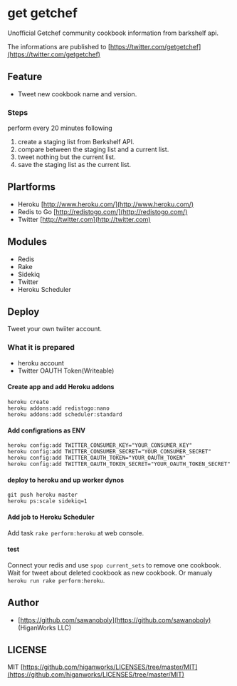# get getchef 

Unofficial Getchef community cookbook information from barkshelf api.

The informations are published to [https://twitter.com/getgetchef](https://twitter.com/getgetchef)


## Feature

- Tweet new cookbook name and version.

### Steps

perform every 20 minutes following

1. create a staging list from Berkshelf API.
2. compare between the staging list and a current list.
3. tweet nothing but the current list.
5. save the staging list as the current list.


## Plartforms

- Heroku [http://www.heroku.com/](http://www.heroku.com/)
- Redis to Go [http://redistogo.com/](http://redistogo.com/)
- Twitter [http://twitter.com](http://twitter.com)

## Modules

- Redis
- Rake
- Sidekiq
- Twitter
- Heroku Scheduler

## Deploy

Tweet your own twiiter account.

### What it is prepared

- heroku account
- Twitter OAUTH Token(Writeable)

#### Create app and add Heroku addons

<pre><code>heroku create
heroku addons:add redistogo:nano
heroku addons:add scheduler:standard</code></pre>

#### Add configrations as ENV

<pre><code>heroku config:add TWITTER_CONSUMER_KEY="YOUR_CONSUMER_KEY"
heroku config:add TWITTER_CONSUMER_SECRET="YOUR_CONSUMER_SECRET"
heroku config:add TWITTER_OAUTH_TOKEN="YOUR_OAUTH_TOKEN"
heroku config:add TWITTER_OAUTH_TOKEN_SECRET="YOUR_OAUTH_TOKEN_SECRET"</code></pre>

#### deploy to heroku and up worker dynos

<pre><code>git push heroku master
heroku ps:scale sidekiq=1</code></pre>

#### Add job to Heroku Scheduler
 
Add task `rake perform:heroku` at web console.

#### test

Connect your redis and use `spop current_sets` to remove one cookbook.
Wait for tweet about deleted cookbook as new cookbook. Or manualy `heroku run rake perform:heroku`.

## Author

- [https://github.com/sawanoboly](https://github.com/sawanoboly) (HiganWorks LLC) 

## LICENSE

MIT [https://github.com/higanworks/LICENSES/tree/master/MIT](https://github.com/higanworks/LICENSES/tree/master/MIT)

